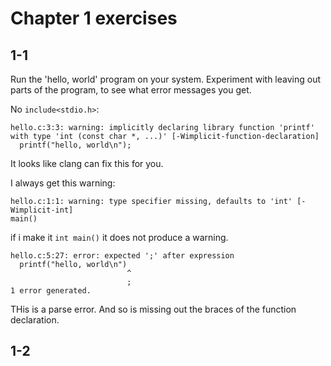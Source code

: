 # Chapter 1 exercises

## 1-1

Run the 'hello, world' program on your system. Experiment with leaving out parts of the program, to see what error messages you get.

No `include<stdio.h>`:

```
hello.c:3:3: warning: implicitly declaring library function 'printf' with type 'int (const char *, ...)' [-Wimplicit-function-declaration]
  printf("hello, world\n");
```

It looks like clang can fix this for you.

I always get this warning:

```
hello.c:1:1: warning: type specifier missing, defaults to 'int' [-Wimplicit-int]
main()
```

if i make it `int main()` it does not produce a warning.

```
hello.c:5:27: error: expected ';' after expression
  printf("hello, world\n")
                          ^
                          ;
1 error generated.
```

THis is a parse error. And so is missing out the braces of the function declaration.

## 1-2


